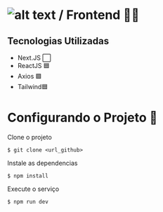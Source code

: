 # ![alt text](https://app.rocketseat.com.br/_next/image?url=https%3A%2F%2Fmedia.graphassets.com%2FDrB0LtRFSe2cptN9gY9X&w=2048&q=75)   / Frontend 👨‍💻
 
## Tecnologias Utilizadas
  - Next.JS ⬜
  - ReactJS 🟦
  - Axios   🟪
  - Tailwind🟦


# Configurando o Projeto 🚀
  Clone o projeto

    $ git clone <url_github>


  Instale as dependencias

    $ npm install

  Execute o serviço

    $ npm run dev

